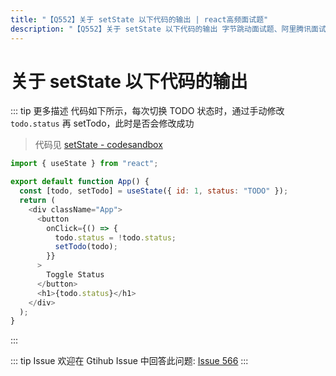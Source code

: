 ```yaml
---
title: "【Q552】关于 setState 以下代码的输出 | react高频面试题"
description: "【Q552】关于 setState 以下代码的输出 字节跳动面试题、阿里腾讯面试题、美团小米面试题。"
---
```


# 关于 setState 以下代码的输出

::: tip 更多描述
代码如下所示，每次切换 TODO 状态时，通过手动修改 `todo.status` 再 setTodo，此时是否会修改成功

> 代码见 [setState - codesandbox](https://codesandbox.io/s/setstate-r7qof?file=/src/App.js)

```js
import { useState } from "react";

export default function App() {
  const [todo, setTodo] = useState({ id: 1, status: "TODO" });
  return (
    <div className="App">
      <button
        onClick={() => {
          todo.status = !todo.status;
          setTodo(todo);
        }}
      >
        Toggle Status
      </button>
      <h1>{todo.status}</h1>
    </div>
  );
}
```

:::

::: tip Issue
欢迎在 Gtihub Issue 中回答此问题: [Issue 566](https://github.com/shfshanyue/Daily-Question/issues/566)
:::

